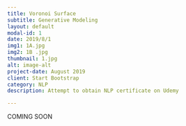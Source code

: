 ```yaml
---
title: Voronoi Surface
subtitle: Generative Modeling
layout: default
modal-id: 1
date: 2019/8/1
img1: 1A.jpg
img2: 1B .jpg
thumbnail: 1.jpg
alt: image-alt
project-date: August 2019
client: Start Bootstrap
category: NLP
description: Attempt to obtain NLP certificate on Udemy

---
```

COMING SOON
